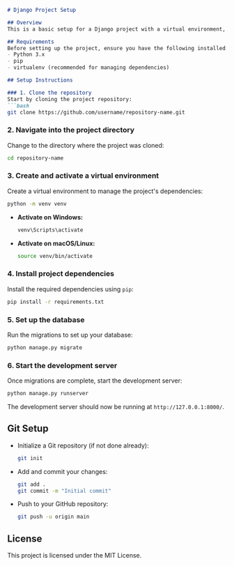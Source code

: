 ```markdown
# Django Project Setup

## Overview
This is a basic setup for a Django project with a virtual environment, Git repository, and an initial app structure. Follow the steps below to get started.

## Requirements
Before setting up the project, ensure you have the following installed:
- Python 3.x
- pip
- virtualenv (recommended for managing dependencies)

## Setup Instructions

### 1. Clone the repository
Start by cloning the project repository:
```bash
git clone https://github.com/username/repository-name.git
```

### 2. Navigate into the project directory
Change to the directory where the project was cloned:
```bash
cd repository-name
```

### 3. Create and activate a virtual environment
Create a virtual environment to manage the project's dependencies:
```bash
python -m venv venv
```

- **Activate on Windows:**
  ```bash
  venv\Scripts\activate
  ```

- **Activate on macOS/Linux:**
  ```bash
  source venv/bin/activate
  ```

### 4. Install project dependencies
Install the required dependencies using `pip`:
```bash
pip install -r requirements.txt
```

### 5. Set up the database
Run the migrations to set up your database:
```bash
python manage.py migrate
```

### 6. Start the development server
Once migrations are complete, start the development server:
```bash
python manage.py runserver
```
The development server should now be running at `http://127.0.0.1:8000/`.

## Git Setup

- Initialize a Git repository (if not done already):
  ```bash
  git init
  ```

- Add and commit your changes:
  ```bash
  git add .
  git commit -m "Initial commit"
  ```

- Push to your GitHub repository:
  ```bash
  git push -u origin main
  ```

## License
This project is licensed under the MIT License.

```
